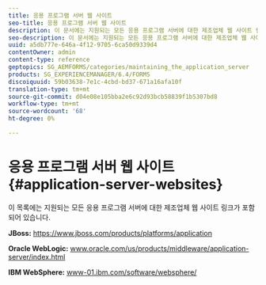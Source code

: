```yaml
---
title: 응용 프로그램 서버 웹 사이트
seo-title: 응용 프로그램 서버 웹 사이트
description: 이 문서에는 지원되는 모든 응용 프로그램 서버에 대한 제조업체 웹 사이트 링크가 포함되어 있습니다.
seo-description: 이 문서에는 지원되는 모든 응용 프로그램 서버에 대한 제조업체 웹 사이트 링크가 포함되어 있습니다.
uuid: a5db777e-646a-4f12-9705-6ca50d9339d4
contentOwner: admin
content-type: reference
geptopics: SG_AEMFORMS/categories/maintaining_the_application_server
products: SG_EXPERIENCEMANAGER/6.4/FORMS
discoiquuid: 59b03638-7e1c-4cbd-bd37-671a16afa10f
translation-type: tm+mt
source-git-commit: d04e08e105bba2e6c92d93bcb58839f1b5307bd8
workflow-type: tm+mt
source-wordcount: '68'
ht-degree: 0%

---
```



# 응용 프로그램 서버 웹 사이트 {#application-server-websites}

이 목록에는 지원되는 모든 응용 프로그램 서버에 대한 제조업체 웹 사이트 링크가 포함되어 있습니다.

**JBoss:** https://www.jboss.com/products/platforms/application

**Oracle WebLogic:** www.oracle.com/us/products/middleware/application-server/index.html

**IBM WebSphere:** www-01.ibm.com/software/websphere/
